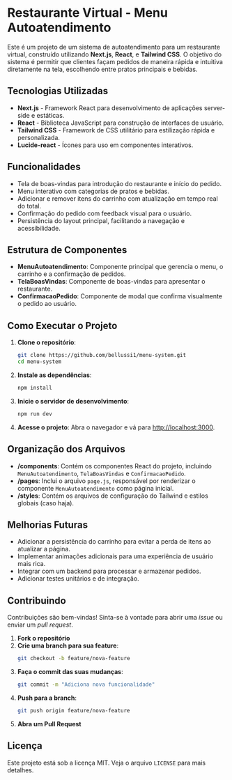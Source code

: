 # Restaurante Virtual - Menu Autoatendimento

Este é um projeto de um sistema de autoatendimento para um restaurante virtual, construído utilizando **Next.js**, **React**, e **Tailwind CSS**. O objetivo do sistema é permitir que clientes façam pedidos de maneira rápida e intuitiva diretamente na tela, escolhendo entre pratos principais e bebidas.

## Tecnologias Utilizadas

- **Next.js** - Framework React para desenvolvimento de aplicações server-side e estáticas.
- **React** - Biblioteca JavaScript para construção de interfaces de usuário.
- **Tailwind CSS** - Framework de CSS utilitário para estilização rápida e personalizada.
- **Lucide-react** - Ícones para uso em componentes interativos.

## Funcionalidades

- Tela de boas-vindas para introdução do restaurante e início do pedido.
- Menu interativo com categorias de pratos e bebidas.
- Adicionar e remover itens do carrinho com atualização em tempo real do total.
- Confirmação do pedido com feedback visual para o usuário.
- Persistência do layout principal, facilitando a navegação e acessibilidade.

## Estrutura de Componentes

- **MenuAutoatendimento**: Componente principal que gerencia o menu, o carrinho e a confirmação de pedidos.
- **TelaBoasVindas**: Componente de boas-vindas para apresentar o restaurante.
- **ConfirmacaoPedido**: Componente de modal que confirma visualmente o pedido ao usuário.

## Como Executar o Projeto

1. **Clone o repositório**:
   ```bash
   git clone https://github.com/bellussi1/menu-system.git
   cd menu-system
   ```

2. **Instale as dependências**:
   ```bash
   npm install
   ```

3. **Inicie o servidor de desenvolvimento**:
   ```bash
   npm run dev
   ```

4. **Acesse o projeto**: 
   Abra o navegador e vá para [http://localhost:3000](http://localhost:3000).

## Organização dos Arquivos

- **/components**: Contém os componentes React do projeto, incluindo `MenuAutoatendimento`, `TelaBoasVindas` e `ConfirmacaoPedido`.
- **/pages**: Inclui o arquivo `page.js`, responsável por renderizar o componente `MenuAutoatendimento` como página inicial.
- **/styles**: Contém os arquivos de configuração do Tailwind e estilos globais (caso haja).

## Melhorias Futuras

- Adicionar a persistência do carrinho para evitar a perda de itens ao atualizar a página.
- Implementar animações adicionais para uma experiência de usuário mais rica.
- Integrar com um backend para processar e armazenar pedidos.
- Adicionar testes unitários e de integração.

## Contribuindo

Contribuições são bem-vindas! Sinta-se à vontade para abrir uma _issue_ ou enviar um _pull request_.

1. **Fork o repositório**
2. **Crie uma branch para sua feature**:
   ```bash
   git checkout -b feature/nova-feature
   ```
3. **Faça o commit das suas mudanças**:
   ```bash
   git commit -m "Adiciona nova funcionalidade"
   ```
4. **Push para a branch**:
   ```bash
   git push origin feature/nova-feature
   ```
5. **Abra um Pull Request**

## Licença

Este projeto está sob a licença MIT. Veja o arquivo `LICENSE` para mais detalhes.
